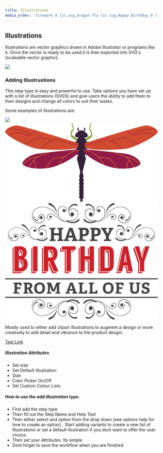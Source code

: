 ```yaml
---
title: Illustrations
media_order: 'firework 8 (1).svg,dragon fly (1).svg,Happy Birthday 8 (1).svg,Screen Shot 2020-09-24 at 3.39.19 pm.png,Screen Shot 2020-09-24 at 11.28.46 am.png'
---
```


## Illustrations

Illustrations are vector graphics drawn in Adobe Illustrator or programs like it. Once the vector is ready to be used it is then exported into SVG's (scaleable vector graphic).

![](https://help.spiff.com.au/user/pages/04.Spiff-Concepts/04.step-types/03.add-illustrations/Screen%20Shot%202020-09-24%20at%203.39.19%20pm.png)

### Adding Illustrustions

This step type is easy and powerful to use. Take options you have set up with a list of illustrations (SVGS) and give users the ability to add them to their designs and change all colors to suit their tastes.

Some examples of illustrations are:

![](Happy%20Birthday%208.svg)![](dragon%20fly%20%281%29.svg)![](Happy%20Birthday%208%20%281%29.svg)

Mostly used to either add clipart illustrations to augment a design or more creatively to add detail and vibrance to the product desgin. 

[Test Link](https://help.spiff.com.au/spiff-concepts)

##### Illustration Attributes
- Set size
- Set Default Illustration
- Size
- Color Picker On/Off 
- Set Custom Colour Lists

##### How to use the add illustration type. 
- First add the step type 
- Then fill out the Step Name and Help Text 
- Then either select and option from the drop down (see options help for how to create an option) , Start adding variants to create a new list of Illustrations or set a default illustration if you dont want to offer the user choice. 
- Then set your Attributes. Its simple 
- Dont forget to save the workflow when you are finished 
